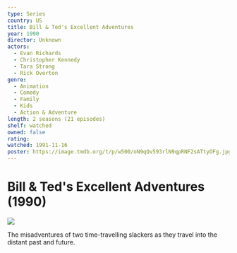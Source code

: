 ```yaml
---
type: Series
country: US
title: Bill & Ted's Excellent Adventures
year: 1990
director: Unknown
actors:
  - Evan Richards
  - Christopher Kennedy
  - Tara Strong
  - Rick Overton
genre:
  - Animation
  - Comedy
  - Family
  - Kids
  - Action & Adventure
length: 2 seasons (21 episodes)
shelf: watched
owned: false
rating:
watched: 1991-11-16
poster: https://image.tmdb.org/t/p/w500/oN9qQv593rlN9qpRNF2sATtyOFg.jpg
---
```


# Bill & Ted's Excellent Adventures (1990)

![](https://image.tmdb.org/t/p/w500/oN9qQv593rlN9qpRNF2sATtyOFg.jpg)

The misadventures of two time-travelling slackers as they travel into the distant past and future.